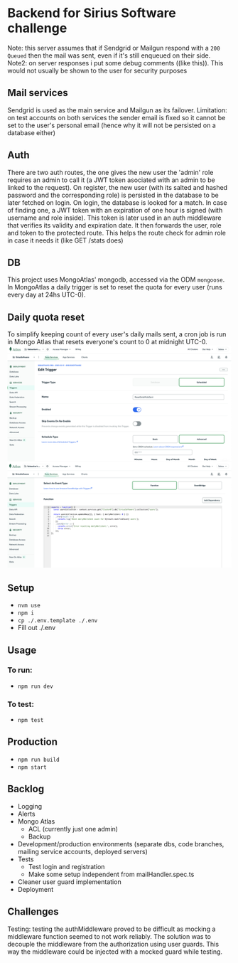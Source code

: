 # Backend for Sirius Software challenge

Note: this server assumes that if Sendgrid or Mailgun respond with a `200 Queued` then the mail was sent, even if it's still enqueued on their side.
Note2: on server responses i put some debug comments ((like this)). This would not usually be shown to the user for security purposes

## Mail services

Sendgrid is used as the main service and Mailgun as its failover.
Limitation: on test accounts on both services the sender email is fixed so it cannot be set to the user's personal email (hence why it will not be persisted on a database either)

## Auth

There are two auth routes, the one gives the new user the 'admin' role requires an admin to call it (a JWT token asociated with an admin to be linked to the request).
On register, the new user (with its salted and hashed password and the corresponding role) is persisted in the database to be later fetched on login.
On login, the database is looked for a match. In case of finding one, a JWT token with an expiration of one hour is signed (with username and role inside).
This token is later used in an auth middleware that verifies its validity and expiration date. It then forwards the user, role and token to the protected route. This helps the route check for admin role in case it needs it (like GET /stats does)

## DB

This project uses MongoAtlas' mongodb, accessed via the ODM `mongoose`.
In MongoAtlas a daily trigger is set to reset the quota for every user (runs every day at 24hs UTC-0).

## Daily quota reset

To simplify keeping count of every user's daily mails sent, a cron job is run in Mongo Atlas that resets everyone's count to 0 at midnight UTC-0.
![Mongo Atlas cron job image 1](./cron-job.png)
![Mongo Atlas cron job image 2](./cron-job2.png)

## Setup

- `nvm use`
- `npm i`
- `cp ./.env.template ./.env`
- Fill out ./.env

## Usage

### To run:

- `npm run dev`

### To test:

- `npm test`

## Production

- `npm run build`
- `npm start`

## Backlog

- Logging
- Alerts
- Mongo Atlas
  - ACL (currently just one admin)
  - Backup
- Development/production environments (separate dbs, code branches, mailing service accounts, deployed servers)
- Tests
  - Test login and registration
  - Make some setup independent from mailHandler.spec.ts
- Cleaner user guard implementation
- Deployment

## Challenges

Testing: testing the authMiddleware proved to be difficult as mocking a middleware function seemed to not work reliably. The solution was to decouple the middleware from the authorization using user guards. This way the middleware could be injected with a mocked guard while testing.
